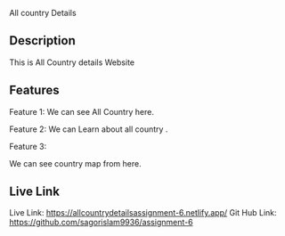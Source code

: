 All country Details

## Description

This is All Country details Website

## Features

Feature 1:
We can see All Country here.

Feature 2:
We can Learn about all country .

Feature 3:

We can see country map from here.

## Live Link

Live Link: https://allcountrydetailsassignment-6.netlify.app/
Git Hub Link: https://github.com/sagorislam9936/assignment-6
